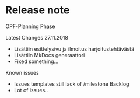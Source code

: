 # Release note

OPF-Planning Phase


Latest Changes 27.11.2018

* Lisättiin esittelysivu ja ilmoitus harjoitustehtävästä
* Lisättiin MkDocs generaattori
* Fixed something...

Known issues

* Issues templates still lack of /milestone Backlog
* Lot of issues.. 
